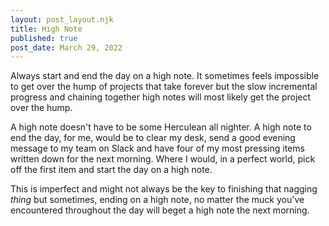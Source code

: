```yaml
---
layout: post_layout.njk
title: High Note
published: true
post_date: March 29, 2022
---
```


Always start and end the day on a high note. It sometimes feels impossible to get over the hump of projects that take forever but the slow incremental progress and chaining together high notes will most likely get the project over the hump.

A high note doesn't have to be some Herculean all nighter. A high note to end the day, for me, would be to clear my desk, send a good evening message to my team on Slack and have four of my most pressing items written down for the next morning. Where I would, in a perfect world, pick off the first item and start the day on a high note.

This is imperfect and might not always be the key to finishing that nagging *thing* but sometimes, ending on a high note, no matter the muck you've encountered throughout the day will beget a high note the next morning.